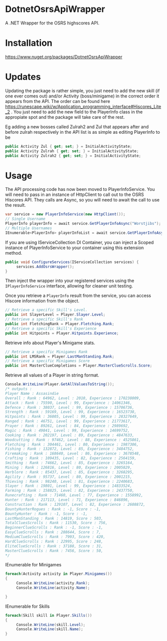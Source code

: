 # DotnetOsrsApiWrapper
A .NET Wrapper for the OSRS highscores API.

# Installation
https://www.nuget.org/packages/DotnetOsrsApiWrapper

# Updates
Updating the package is rather simple, you just need to add the new skill (if one ever comes out) and/or Activity (boss/minigame) in the correct order it appears from the API. The order can be found here https://runescape.wiki/w/Application_programming_interface#Hiscores_Lite_2 .
You just need to add the new field to the PlayerInfo class in the appropiate spot and the package will take care of the rest.

Eg adding a new bosses called Zulrah2 and Zul that appears after and before zulrah respectively in the API list is as simple as editing PlayerInfo to be 
```C#
public Activity Zul { get; set; } = InitialActivityState;
public Activity Zulrah { get; set; } = InitialActivityState;
public Activity Zulrah2 { get; set; } = InitialActivityState;
```

# Usage
The API processing code has now been moved to PlayerInfoService. You will need to pass in an instance of HttpClient to call out to the OSRS Hiscores API. They calls are Async, so you will need to await the call to use the result.
```C#
var service = new PlayerInfoService(new HttpClient());
// Single Username
PlayerInfo playerInfo = await service.GetPlayerInfoAsync("Worstjibs");
// Multiple Usernames
IEnumerable<PlayerInfo> playerInfoList = await service.GetPlayerInfoAsync(new[] { "Worstjibs", "Assasindie" });
```
If you are using IServiceCollection DI Container, you can inject a Scoped instance of PlayerInfoService to your container using this extension method.
```C#
public void ConfigureServices(IServiceCollection services) {
     services.AddOsrsWrapper();
}
```
Then inject the wrapper into your registered services using the `IPlayerInfoService` interface, allowing for cleaner unit testing.

Once you retrieve a `PlayerInfo` result from the service, you can access Hiscore information from the object.
```C#
// Retrieve a specific Skill's Level.
public int SlayerLevel = Player.Slayer.Level;
// Retrieve a specific Skill's Rank
public int FletchingRank = Player.Fletching.Rank;
// Retrieve a specific Skill's Experience
public int Hitpoints = Player.Hitpoints.Experience;
```
Retrieve info about Player's Minigame stats.
```C#
// Retrieve a specific Minigames Rank
public int LMSRank = Player.LastManStanding.Rank;
// Retrieve a specific Minigames Score
public int MasterClueCompletions = Player.MasterClueScrolls.Score;
```
Retrieve all values of a Player in string format.
```C#
Console.WriteLine(Player.GetAllValuesToString());
/* outputs : 
Player Name : Assasindie
Overall : Rank : 64962, Level : 2010, Experience : 170238009,
Attack : Rank : 75590, Level : 99, Experience : 14061346,
Defence : Rank : 38037, Level : 99, Experience : 15706736,
Strength : Rank : 59169, Level : 99, Experience : 16523738,
Hitpoints : Rank : 36005, Level : 99, Experience : 28327649,
Ranged : Rank : 46751, Level : 99, Experience : 21773617,
Prayer : Rank : 89261, Level : 84, Experience : 2989692,
Magic : Rank : 49841, Level : 99, Experience : 14699752,
Cooking : Rank : 202197, Level : 89, Experience : 4847633,
Woodcutting : Rank : 97462, Level : 88, Experience : 4525861,
Fletching : Rank : 304461, Level : 80, Experience : 1987306,
Fishing : Rank : 132872, Level : 85, Experience : 3484752,
Firemaking : Rank : 168640, Level : 86, Experience : 3678548,
Crafting : Rank : 109435, Level : 82, Experience : 2564159,
Smithing : Rank : 74662, Level : 85, Experience : 3265164,
Mining : Rank : 126816, Level : 80, Experience : 2005829,
Herblore : Rank : 85437, Level : 85, Experience : 3268295,
Agility : Rank : 95737, Level : 80, Experience : 2001215,
Thieving : Rank : 98240, Level : 81, Experience : 2240683,
Slayer : Rank : 19801, Level : 99, Experience : 14833524,
Farming : Rank : 158825, Level : 82, Experience : 2437750,
Runecrafting : Rank : 71460, Level : 77, Experience : 1558992,
Hunter : Rank : 217113, Level : 71, Experience : 846896,
Construction : Rank : 129107, Level : 82, Experience : 2608872,
BountyHunterRogues : Rank : -1, Score : -1,
BountyHunter : Rank : -1, Score : -1,
LastManStanding : Rank : 14819, Score : 503,
TotalCluesScrolls : Rank : 11530, Score : 756,
BeginnerClueScrolls : Rank : -1, Score : -1,
EasyClueScrolls : Rank : 288644, Score : 7,
MediumClueScrolls : Rank : 7993, Score : 420,
HardClueScrolls : Rank : 22995, Score : 248,
EliteClueScrolls : Rank : 37188, Score : 31,
MasterClueScrolls : Rank : 7456, Score : 50,
*/
```
IEnumerable for Minigames
```C#
foreach(Activity activity in Player.Minigames())
{
     Console.WriteLine(activity.Rank);
     Console.WriteLine(activity.Name);

}
```
IEnumerable for Skills
```C#
foreach(Skill skill in Player.Skills())
{
     Console.WriteLine(skill.Level);
     Console.WriteLine(skill.Name);
}
```

